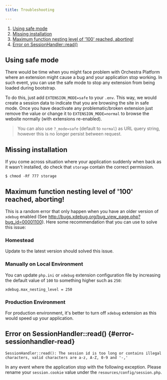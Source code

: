```yaml
---
title: Troubleshooting

---
```


1. [Using safe mode](#safe-mode)
2. [Missing installation](#missing-installation)
3. [Maximum function nesting level of '100' reached, aborting!](#maximum-nesting)
4. [Error on SessionHandler::read()](#error-sessionhandler-read)

<a name="safe-mode"></a>
## Using safe mode

There would be time when you might face problem with Orchestra Platform where an extension might cause a bug and your application stop working. In such event, you can use the safe mode to stop any extension from being loaded during bootstrap.

To do this, just add `EXTENSION_MODE=safe` to your `.env`. This way, we would create a session data to indicate that you are browsing the site in safe mode. Once you have deactivate any problematic/broken extension just remove the value or change it to `EXTENSION_MODE=normal` to browse the website normally (with extensions re-enabled).

> You can also use `?_mode=safe` (default to `normal`) as URL query string, however this is no longer persist between request.

<a name="missing-installation"></a>
## Missing installation

If you come across situation where your application suddenly when back as it wasn't installed, do check that `storage` contain the correct permission.

    $ chmod -Rf 777 storage

<a name="maximum-nesting"></a>
## Maximum function nesting level of '100' reached, aborting!

This is a random error that only happen when you have an older version of `xdebug` enabled (See <http://bugs.xdebug.org/bug_view_page.php?bug_id=00001100>). Here some recommendation that you can use to solve this issue:

### Homestead

Update to the latest version should solved this issue.

### Manually on Local Environment

You can update `php.ini` or `xdebug` extension configuration file by increasing the default value of `100` to something higher such as `250`:

    xdebug.max_nesting_level = 250

### Production Environment

For production environment, it's better to turn off `xdebug` extension as this would speed up your application.

<a name="error-sessionhandler-read"></a>
## Error on SessionHandler::read() {#error-sessionhandler-read}

	SessionHandler::read(): The session id is too long or contains illegal characters, valid characters are a-z, A-Z, 0-9 and '-,'

In any event where the application stop with the following exception. Please rename your `session.cookie` value under the `resources/config/session.php`.
